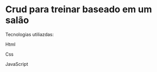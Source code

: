 <h1>Crud para treinar baseado em um salão</h1> 
<p> Tecnologias utiliazdas: </p>
<p> Html </p>
<p> Css </p>
<p> JavaScript </p>

